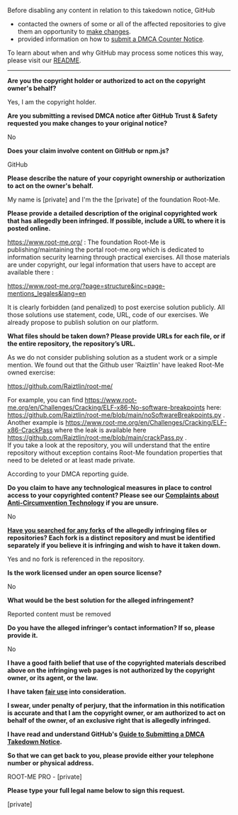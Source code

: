Before disabling any content in relation to this takedown notice, GitHub
- contacted the owners of some or all of the affected repositories to give them an opportunity to [make changes](https://docs.github.com/en/github/site-policy/dmca-takedown-policy#a-how-does-this-actually-work).
- provided information on how to [submit a DMCA Counter Notice](https://docs.github.com/en/articles/guide-to-submitting-a-dmca-counter-notice).

To learn about when and why GitHub may process some notices this way, please visit our [README](https://github.com/github/dmca/blob/master/README.md#anatomy-of-a-takedown-notice).

---

**Are you the copyright holder or authorized to act on the copyright owner's behalf?**

Yes, I am the copyright holder.

**Are you submitting a revised DMCA notice after GitHub Trust & Safety requested you make changes to your original notice?**

No

**Does your claim involve content on GitHub or npm.js?**

GitHub

**Please describe the nature of your copyright ownership or authorization to act on the owner's behalf.**

My name is [private] and I'm the the [private] of the foundation Root-Me.

**Please provide a detailed description of the original copyrighted work that has allegedly been infringed. If possible, include a URL to where it is posted online.**

https://www.root-me.org/ : The foundation Root-Me is publishing/maintaining the portal root-me.org which is dedicated to information security learning through practical exercises. All those materials are under copyright, our legal information that users have to accept are available there :

https://www.root-me.org/?page=structure&inc=page-mentions_legales&lang=en

It is clearly forbidden (and penalized) to post exercise solution publicly. All those solutions use statement, code, URL, code of our exercises. We already propose to publish solution on our platform.

**What files should be taken down? Please provide URLs for each file, or if the entire repository, the repository’s URL.**

As we do not consider publishing solution as a student work or a simple mention. We found out that the Github user 'Raiztlin' have leaked Root-Me owned exercise:

https://github.com/Raiztlin/root-me/

For example, you can find https://www.root-me.org/en/Challenges/Cracking/ELF-x86-No-software-breakpoints here: https://github.com/Raiztlin/root-me/blob/main/noSoftwareBreakpoints.py .  
Another example is https://www.root-me.org/en/Challenges/Cracking/ELF-x86-CrackPass where the leak is available here https://github.com/Raiztlin/root-me/blob/main/crackPass.py .  
If you take a look at the repository, you will understand that the entire repository without exception contains Root-Me foundation properties that need to be deleted or at least made private.

According to your DMCA reporting guide.

**Do you claim to have any technological measures in place to control access to your copyrighted content? Please see our <a href="https://docs.github.com/articles/guide-to-submitting-a-dmca-takedown-notice#complaints-about-anti-circumvention-technology">Complaints about Anti-Circumvention Technology</a> if you are unsure.**

No

**<a href="https://docs.github.com/articles/dmca-takedown-policy#b-what-about-forks-or-whats-a-fork">Have you searched for any forks</a> of the allegedly infringing files or repositories? Each fork is a distinct repository and must be identified separately if you believe it is infringing and wish to have it taken down.**

Yes and no fork is referenced in the repository.

**Is the work licensed under an open source license?**

No

**What would be the best solution for the alleged infringement?**

Reported content must be removed

**Do you have the alleged infringer’s contact information? If so, please provide it.**

No

**I have a good faith belief that use of the copyrighted materials described above on the infringing web pages is not authorized by the copyright owner, or its agent, or the law.**

**I have taken <a href="https://www.lumendatabase.org/topics/22">fair use</a> into consideration.**

**I swear, under penalty of perjury, that the information in this notification is accurate and that I am the copyright owner, or am authorized to act on behalf of the owner, of an exclusive right that is allegedly infringed.**

**I have read and understand GitHub's <a href="https://docs.github.com/articles/guide-to-submitting-a-dmca-takedown-notice/">Guide to Submitting a DMCA Takedown Notice</a>.**

**So that we can get back to you, please provide either your telephone number or physical address.**

ROOT-ME PRO - [private]

**Please type your full legal name below to sign this request.**

[private]

